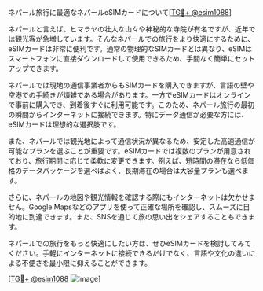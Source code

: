 ネパール旅行に最適なネパールeSIMカードについて[[TG💪+ @esim1088](https://t.me/s/esim1088)]

ネパールと言えば、ヒマラヤの壮大な山々や神秘的な寺院が有名ですが、近年では観光客が急増しています。そんなネパールでの旅行をより快適にするために、eSIMカードは非常に便利です。通常の物理的なSIMカードとは異なり、eSIMはスマートフォンに直接ダウンロードして使用できるため、手間なく簡単にセットアップできます。

ネパールでは現地の通信事業者からもSIMカードを購入できますが、言語の壁や空港での手続きが煩雑である場合があります。一方でeSIMカードはオンラインで事前に購入でき、到着後すぐに利用可能です。このため、ネパール旅行の最初の瞬間からインターネットに接続できます。特にデータ通信が必要な方には、eSIMカードは理想的な選択肢です。

また、ネパールでは観光地によって通信状況が異なるため、安定した高速通信が可能なプランを選ぶことが重要です。eSIMカードでは複数のプランが用意されており、旅行期間に応じて柔軟に変更できます。例えば、短時間の滞在なら低価格のデータパッケージを選べばよく、長期滞在の場合は大容量プランも選べます。

さらに、ネパールの地図や観光情報を確認する際にもインターネットは欠かせません。Google Mapsなどのアプリを使って正確な場所を確認し、スムーズに目的地に到達できます。また、SNSを通じて旅の思い出をシェアすることもできます。

ネパールでの旅行をもっと快適にしたい方は、ぜひeSIMカードを検討してみてください。手軽にインターネットに接続できるだけでなく、言語や文化の違いによる不便さを最小限に抑えることができます。

[[TG💪+ @esim1088](https://t.me/s/esim1088) ![Image](https://i.postimg.cc/Y0z9fWf4/image.png)]